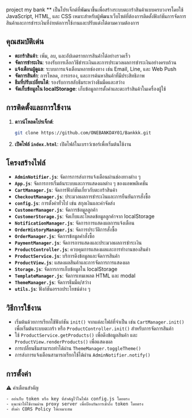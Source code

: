 project my bank
\*\* เป็นโปรเจ็กต์ที่พัฒนาขึ้นเพื่อสร้างระบบตะกร้าสินค้าแบบครบวงจรโดยใช้ JavaScript, HTML, และ CSS เหมาะสำหรับผู้พัฒนาเว็บไซต์ที่ต้องการติดตั้งฟังก์ชันการจัดการสินค้าและการชำระเงินที่ง่ายต่อการใช้งานและปรับแต่งได้ตามความต้องการ

## คุณสมบัติเด่น

- **ตะกร้าสินค้า**: เพิ่ม, ลบ, และอัปเดตรายการสินค้าได้อย่างรวดเร็ว
- **จัดการชำระเงิน**: รองรับการเลือกวิธีชำระเงินและการประมวลผลการชำระเงินอย่างครบถ้วน
- **แจ้งเตือนผู้ดูแล**: ระบบการแจ้งเตือนหลายช่องทาง เช่น Email, Line, และ Web Push
- **จัดการสินค้า**: การโหลด, การกรอง, และการค้นหาสินค้าที่มีประสิทธิภาพ
- **ธีมที่ปรับเปลี่ยนได้**: รองรับการสลับธีมระหว่างธีมมืดและสว่าง
- **จัดเก็บข้อมูลใน localStorage**: เก็บข้อมูลการตั้งค่าและตะกร้าสินค้าในเครื่องผู้ใช้

## การติดตั้งและการใช้งาน

1. **ดาวน์โหลดโปรเจ็กต์**:
   ```bash
   git clone https://github.com/ONEBANKDAY01/Bankkk.git
   ```
2. **เปิดไฟล์ `index.html`**:
   เปิดไฟล์ในเบราว์เซอร์เพื่อเริ่มต้นใช้งาน

## โครงสร้างไฟล์

- **`AdminNotifier.js`**: จัดการการส่งการแจ้งเตือนผ่านช่องทางต่าง ๆ
- **`App.js`**: จัดการการเริ่มต้นระบบและการแสดงผลต่าง ๆ ของแอพพลิเคชัน
- **`CartManager.js`**: จัดการฟังก์ชันเกี่ยวกับตะกร้าสินค้า
- **`CheckoutManager.js`**: ประมวลผลการชำระเงินและการยืนยันการสั่งซื้อ
- **`config.js`**: การตั้งค่าทั่วไป เช่น สกุลเงินและค่าจัดส่ง
- **`CustomerManager.js`**: จัดการข้อมูลลูกค้า
- **`CustomerStorage.js`**: จัดเก็บและโหลดข้อมูลลูกค้าจาก localStorage
- **`NotificationManager.js`**: จัดการการแสดงผลการแจ้งเตือน
- **`OrderHistoryManager.js`**: จัดการประวัติการสั่งซื้อ
- **`OrderManager.js`**: จัดการข้อมูลคำสั่งซื้อ
- **`PaymentManager.js`**: จัดการการแสดงและประมวลผลการชำระเงิน
- **`ProductController.js`**: ควบคุมการแสดงผลและการทำงานของสินค้า
- **`ProductService.js`**: บริการดึงข้อมูลและจัดการสินค้า
- **`ProductView.js`**: แสดงผลสินค้าและการจัดการการแสดงผล
- **`Storage.js`**: จัดการการเก็บข้อมูลใน localStorage
- **`TemplateManager.js`**: จัดการเทมเพลต HTML และ modal
- **`ThemeManager.js`**: จัดการธีมมืด/สว่าง
- **`utils.js`**: ฟังก์ชันอรรถประโยชน์ต่าง ๆ

## วิธีการใช้งาน

- เริ่มต้นด้วยการเรียกใช้ฟังก์ชัน `init()` จากแต่ละไฟล์ที่จำเป็น เช่น `CartManager.init()` เพื่อเริ่มต้นระบบตะกร้า หรือ `ProductController.init()` สำหรับการจัดการสินค้า
- ใช้ `ProductService.getProducts()` เพื่อดึงข้อมูลสินค้า และ `ProductView.renderProducts()` เพื่อแสดงผล
- การเปลี่ยนธีมสามารถทำได้ผ่าน `ThemeManager.toggleTheme()`
- การส่งการแจ้งเตือนสามารถเรียกใช้ได้ผ่าน `AdminNotifier.notify()`

## การตั้งค่า

⚠️ คำเตือนสำคัญ

```
- อย่าเก็บ token หรือ key ที่สำคัญไว้ในไฟล์ config.js โดยตรง
- แนะนำให้ใช้งานผ่าน proxy server เพื่อป้องกันการเข้าถึง token โดยตรง
- ตั้งค่า CORS Policy ให้เหมาะสม
```
